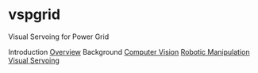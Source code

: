 # vspgrid
Visual Servoing for Power Grid

Introduction
  [Overview](https://github.com/garamizo/vspgrid/wiki)
Background
  [Computer Vision](https://github.com/garamizo/vspgrid/wiki/Computer-Vision)
  [Robotic Manipulation](https://github.com/garamizo/vspgrid/wiki/Robotic-Manipulators)
  [Visual Servoing](https://github.com/garamizo/vspgrid/wiki/Visual-Servoing)
